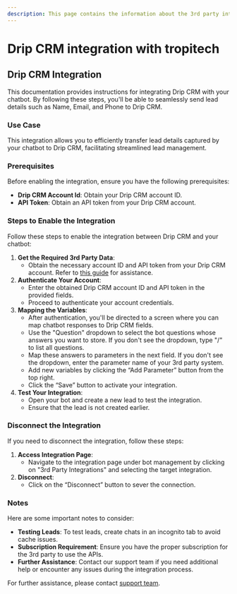 ```yaml
---
description: This page contains the information about the 3rd party integrations.
---
```


# Drip CRM integration with tropitech

## Drip CRM Integration

This documentation provides instructions for integrating Drip CRM with your chatbot. By following these steps, you'll be able to seamlessly send lead details such as Name, Email, and Phone to Drip CRM.

### Use Case

This integration allows you to efficiently transfer lead details captured by your chatbot to Drip CRM, facilitating streamlined lead management.

### Prerequisites

Before enabling the integration, ensure you have the following prerequisites:

* **Drip CRM Account Id**: Obtain your Drip CRM account ID.
* **API Token**: Obtain an API token from your Drip CRM account.

### Steps to Enable the Integration

Follow these steps to enable the integration between Drip CRM and your chatbot:

1. **Get the Required 3rd Party Data**:
   * Obtain the necessary account ID and API token from your Drip CRM account. Refer to [this guide](https://help.drip.com/hc/en-us/articles/4424702665357-Pipedrive) for assistance.
2. **Authenticate Your Account**:
   * Enter the obtained Drip CRM account ID and API token in the provided fields.
   * Proceed to authenticate your account credentials.
3. **Mapping the Variables**:
   * After authentication, you'll be directed to a screen where you can map chatbot responses to Drip CRM fields.
   * Use the "Question" dropdown to select the bot questions whose answers you want to store. If you don't see the dropdown, type "/" to list all questions.
   * Map these answers to parameters in the next field. If you don't see the dropdown, enter the parameter name of your 3rd party system.
   * Add new variables by clicking the “Add Parameter” button from the top right.
   * Click the “Save” button to activate your integration.
4. **Test Your Integration**:
   * Open your bot and create a new lead to test the integration.
   * Ensure that the lead is not created earlier.

### Disconnect the Integration

If you need to disconnect the integration, follow these steps:

1. **Access Integration Page**:
   * Navigate to the integration page under bot management by clicking on "3rd Party Integrations" and selecting the target integration.
2. **Disconnect**:
   * Click on the “Disconnect” button to sever the connection.

### Notes

Here are some important notes to consider:

* **Testing Leads**: To test leads, create chats in an incognito tab to avoid cache issues.
* **Subscription Requirement**: Ensure you have the proper subscription for the 3rd party to use the APIs.
* **Further Assistance**: Contact our support team if you need additional help or encounter any issues during the integration process.

For further assistance, please contact [support team](mailto:tropitech.support@mark1.ai).
